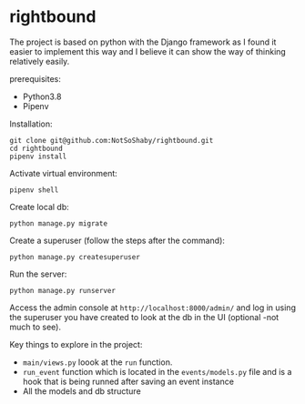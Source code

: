 # rightbound

The project is based on python with the Django framework as I found it easier to implement this way and I believe it can show the way of thinking relatively easily. 


prerequisites:

 * Python3.8
 * Pipenv

Installation:

```
git clone git@github.com:NotSoShaby/rightbound.git 
cd rightbound
pipenv install
```

Activate virtual environment:

```
pipenv shell
```

Create local db:

```
python manage.py migrate
```

Create a superuser (follow the steps after the command):

```
python manage.py createsuperuser
```

Run the server:

```
python manage.py runserver
```

Access the admin console at `http://localhost:8000/admin/` and log in using the superuser you have created to look at the db in the UI (optional -not much to see).


Key things to explore in the project:
  * `main/views.py` loook at the `run` function. 
  * `run_event` function which is located in the `events/models.py` file and is a hook that is being runned after saving an event instance
  * All the models and db structure
